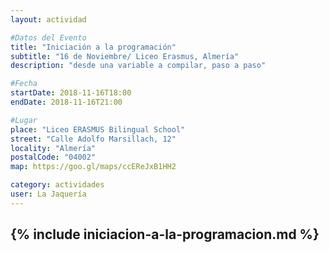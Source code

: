 ```yaml
---
layout: actividad

#Datos del Evento
title: "Iniciación a la programación"
subtitle: "16 de Noviembre/ Liceo Erasmus, Almería"
description: "desde una variable a compilar, paso a paso"

#Fecha
startDate: 2018-11-16T18:00
endDate: 2018-11-16T21:00

#Lugar
place: "Liceo ERASMUS Bilingual School"
street: "Calle Adolfo Marsillach, 12"
locality: "Almería"
postalCode: "04002"
map: https://goo.gl/maps/ccEReJxB1HH2

category: actividades
user: La Jaquería
---
```


{% include iniciacion-a-la-programacion.md %}
---

